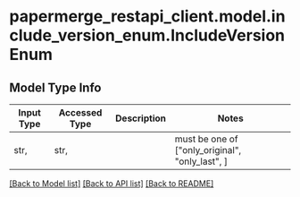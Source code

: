 # papermerge_restapi_client.model.include_version_enum.IncludeVersionEnum

## Model Type Info
Input Type | Accessed Type | Description | Notes
------------ | ------------- | ------------- | -------------
str,  | str,  |  | must be one of ["only_original", "only_last", ] 

[[Back to Model list]](../../README.md#documentation-for-models) [[Back to API list]](../../README.md#documentation-for-api-endpoints) [[Back to README]](../../README.md)

